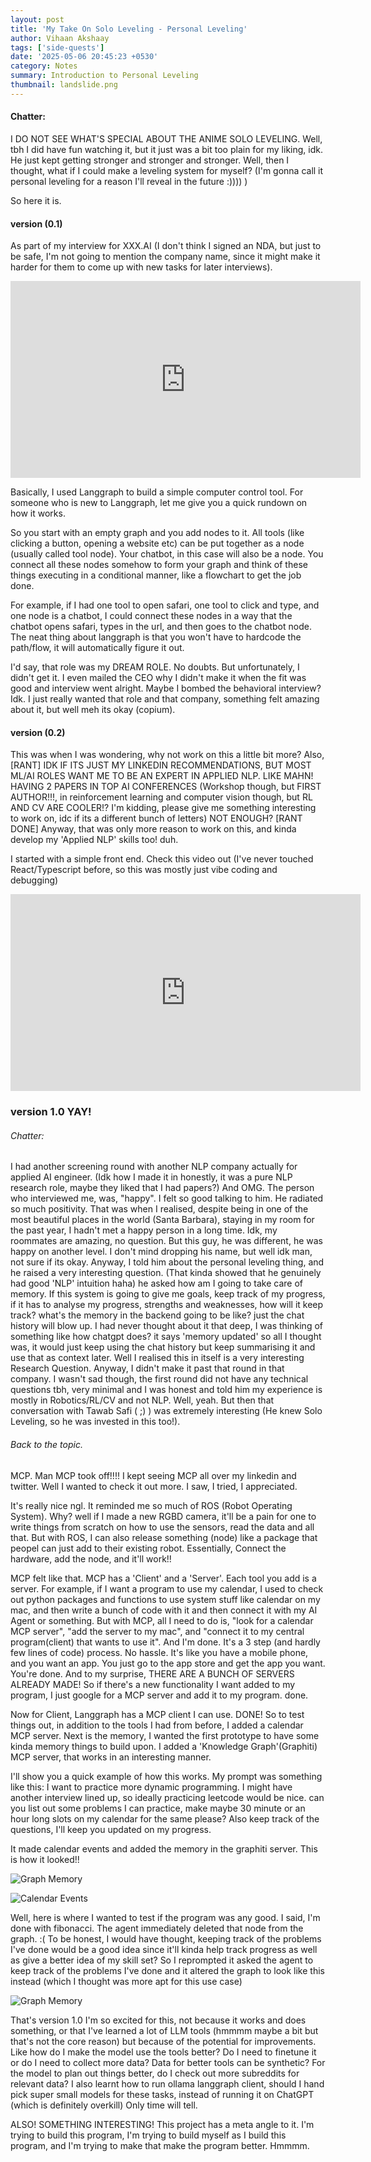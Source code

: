 ```yaml
---
layout: post
title: 'My Take On Solo Leveling - Personal Leveling'
author: Vihaan Akshaay
tags: ['side-quests']
date: '2025-05-06 20:45:23 +0530'
category: Notes
summary: Introduction to Personal Leveling
thumbnail: landslide.png
---
```


#### Chatter:
I DO NOT SEE WHAT'S SPECIAL ABOUT THE ANIME SOLO LEVELING. Well, tbh I did have fun watching it, but it just was a bit too plain for my liking, idk. He just kept getting stronger and stronger and stronger.
Well, then I thought, what if I could make a leveling system for myself? (I'm gonna call it personal leveling for a reason I'll reveal in the future :)))) )

So here it is.



#### version (0.1)
As part of my interview for XXX.AI (I don't think I signed an NDA, but just to be safe, I'm not going to mention the company name, since it might make it harder for them to come up with new tasks for later interviews).

<iframe width="560" height="315" 
        src="https://www.youtube.com/embed/n5J8d-Ot7PI" 
        frameborder="0" 
        allow="accelerometer; autoplay; clipboard-write; encrypted-media; gyroscope; picture-in-picture" 
        allowfullscreen>
</iframe>

Basically, I used Langgraph to build a simple computer control tool.
For someone who is new to Langgraph, let me give you a quick rundown on how it works.

So you start with an empty graph and you add nodes to it. All tools (like clicking a button, opening a website etc) can be put together as a node (usually called tool node). Your chatbot, in this case will also be a node. You connect all these nodes somehow to form your graph and think of these things executing in a conditional manner, like a flowchart to get the job done.

For example, if I had one tool to open safari, one tool to click and type, and one node is a chatbot, I could connect these nodes in a way that the chatbot opens safari, types in the url, and then goes to the chatbot node. The neat thing about langgraph is that you won't have to hardcode the path/flow, it will automatically figure it out.

I'd say, that role was my DREAM ROLE. No doubts.
But unfortunately, I didn't get it. I even mailed the CEO why I didn't make it when the fit was good and interview went alright. Maybe I bombed the behavioral interview? Idk. I just really wanted that role and that company, something felt amazing about it, but well meh its okay (copium).

#### version (0.2)
This was when I was wondering, why not work on this a little bit more? Also, [RANT] IDK IF ITS JUST MY LINKEDIN RECOMMENDATIONS, BUT MOST ML/AI ROLES WANT ME TO BE AN EXPERT IN APPLIED NLP. LIKE MAHN! HAVING 2 PAPERS IN TOP AI CONFERENCES (Workshop though, but FIRST AUTHOR!!!, in reinforcement learning and computer vision though, but RL AND CV ARE COOLER!? I'm kidding, please give me something interesting to work on, idc if its a different bunch of letters) NOT ENOUGH? [RANT DONE] Anyway, that was only more reason to work on this, and kinda develop my 'Applied NLP' skills too! duh.

I started with a simple front end. Check this video out (I've never touched React/Typescript before, so this was mostly just vibe coding and debugging)

<iframe width="560" height="315" 
        src="https://www.youtube.com/embed/g-UUaUwOGvg"
        frameborder="0" 
        allow="accelerometer; autoplay; clipboard-write; encrypted-media; gyroscope; picture-in-picture" 
        allowfullscreen>
</iframe>

### version 1.0 YAY!

###### Chatter:
I had another screening round with another NLP company actually for applied AI engineer. (Idk how I made it in honestly, it was a pure NLP research role, maybe they liked that I had papers?)
And OMG. The person who interviewed me, was, "happy". I felt so good talking to him. He radiated so much positivity. That was when I realised, despite being in one of the most beautiful places in the world (Santa Barbara), staying in my room for the past year, I hadn't met a happy person in a long time. Idk, my roommates are amazing, no question. But this guy, he was different, he was happy on another level. I don't mind dropping his name, but well idk man, not sure if its okay. Anyway, I told him about the personal leveling thing, and he raised a very interesting question. (That kinda showed that he genuinely had good 'NLP' intuition haha) he asked how am I going to take care of memory. If this system is going to give me goals, keep track of my progress, if it has to analyse my progress, strengths and weaknesses, how will it keep track? what's the memory in the backend going to be like? just the chat history will blow up. I had never thought about it that deep, I was thinking of something like how chatgpt does? it says 'memory updated' so all I thought was, it would just keep using the chat history but keep summarising it and use that as context later. Well I realised this in itself is a very interesting Research Question. Anyway, I didn't make it past that  round in that company. I wasn't sad though, the first round did not have any technical questions tbh, very minimal and I was honest and told him my experience is mostly in Robotics/RL/CV and not NLP. Well, yeah. But then that conversation with Tawab Safi ( ;) ) was extremely interesting (He knew Solo Leveling, so he was invested in this too!).

###### Back to the topic.
MCP. Man MCP took off!!!! I kept seeing MCP all over my linkedin and twitter.
Well I wanted to check it out more. I saw, I tried, I appreciated.

It's really nice ngl. It reminded me so much of ROS (Robot Operating System). Why? well if I made a new RGBD camera, it'll be a pain for one to write things from scratch on how to use the sensors, read the data and all that. But with ROS, I can also release something (node) like a package that peopel can just add to their existing robot. Essentially, Connect the hardware, add the node, and it'll work!!

MCP felt like that. MCP has a 'Client' and a 'Server'. Each tool you add is a server. For example, if I want a program to use my calendar, I used to check out python packages and functions to use system stuff like calendar on my mac, and then write a bunch of code with it and then connect it with my AI Agent or something. But with MCP, all I need to do is, "look for a calendar MCP server", "add the server to my mac", and "connect it to my central program(client) that wants to use it". And I'm done. It's a 3 step (and hardly few lines of code) process. No hassle.
It's like you have a mobile phone, and you want an app. You just go to the app store and get the app you want. You're done. And to my surprise, THERE ARE A BUNCH OF SERVERS ALREADY MADE! So if there's a new functionality I want added to my program, I just google for a MCP server and add it to my program. done.

Now for Client, Langgraph has a MCP client I can use. DONE! So to test things out, in addition to the tools I had from before, I added a calendar MCP server.
Next is the memory, I wanted the first prototype to have some kinda memory things to build upon. I added a 'Knowledge Graph'(Graphiti) MCP server, that works in an interesting manner.


I'll show you a quick example of how this works.
My prompt was something like this: I want to practice more dynamic programming. I might have another interview lined up, so ideally practicing leetcode would be nice. can you list out some problems I can practice, make maybe 30 minute or an hour long slots on my calendar for the same please? Also keep track of the questions, I'll keep you updated on my progress.

It made calendar events and added the memory in the graphiti server. This is how it looked!!

![Graph Memory](/assets/img/posts/My-Take-On-Solo-Leveling-:-Personal-Leveling/graph.png)

![Calendar Events](/assets/img/posts/My-Take-On-Solo-Leveling-:-Personal-Leveling/calendar.png)


Well, here is where I wanted to test if the program was any good. I said, I'm done with fibonacci. The agent immediately deleted that node from the graph. :(
To be honest, I would have thought, keeping track of the problems I've done would be a good idea since it'll kinda help track progress as well as give a better idea of my skill set?
So I reprompted it asked the agent to keep track of the problems I've done and it altered the graph to look like this instead (which I thought was more apt for this use case)

![Graph Memory](/assets/img/posts/My-Take-On-Solo-Leveling-:-Personal-Leveling/graph-after-change.png)

That's version 1.0
I'm so excited for this, not because it works and does something, or that I've learned a lot of LLM tools (hmmmm maybe a bit but that's not the core reason) but because of the potential for improvements.
Like how do I make the model use the tools better? Do I need to finetune it or do I need to collect more data? Data for better tools can be synthetic? 
For the model to plan out things better, do I check out more subreddits for relevant data? I also learnt how to run ollama langgraph client, should I hand pick super small models for these tasks, instead of running it on ChatGPT (which is definitely overkill) Only time will tell.

ALSO! SOMETHING INTERESTING! This project has a meta angle to it. I'm trying to build this program, I'm trying to build myself as I build this program, and I'm trying to make that make the program better.
Hmmmm.